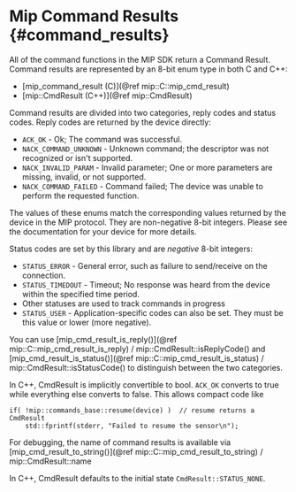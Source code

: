 Mip Command Results  {#command_results}
===================

All of the command functions in the MIP SDK return a Command Result. Command results are represented by an 8-bit enum
type in both C and C++:

* [mip_command_result (C)](@ref mip::C::mip_cmd_result)
* [mip::CmdResult (C++)](@ref mip::CmdResult)

Command results are divided into two categories, reply codes and status
codes. Reply codes are returned by the device directly:
* `ACK_OK` - Ok; The command was successful.
* `NACK_COMMAND_UNKNOWN` - Unknown command; the descriptor was not recognized or isn't supported.
* `NACK_INVALID_PARAM`   - Invalid parameter; One or more parameters are missing, invalid, or not supported.
* `NACK_COMMAND_FAILED`  - Command failed; The device was unable to perform the requested function.

The values of these enums match the corresponding values returned by the device in the MIP protocol. They are
non-negative 8-bit integers. Please see the documentation for your device for more details.

Status codes are set by this library and are _negative_ 8-bit integers:
* `STATUS_ERROR` - General error, such as failure to send/receive on the connection.
* `STATUS_TIMEDOUT` - Timeout; No response was heard from the device within the specified time period.
* Other statuses are used to track commands in progress
* `STATUS_USER` - Application-specific codes can also be set. They must be this value or lower (more negative).

You can use [mip_cmd_result_is_reply()](@ref mip::C::mip_cmd_result_is_reply) / mip::CmdResult::isReplyCode() and
[mip_cmd_result_is_status()](@ref mip::C::mip_cmd_result_is_status) / mip::CmdResult::isStatusCode() to distinguish
between the two categories.

In C++, CmdResult is implicitly convertible to bool. `ACK_OK` converts to true while everything else converts to false.
This allows compact code like
~~~~~~~~{.cpp}
if( !mip::commands_base::resume(device) )  // resume returns a CmdResult
    std::fprintf(stderr, "Failed to resume the sensor\n");
~~~~~~~~

For debugging, the name of command results is available via
[mip_cmd_result_to_string()](@ref mip::C::mip_cmd_result_to_string) / mip::CmdResult::name

In C++, CmdResult defaults to the initial state `CmdResult::STATUS_NONE`.
